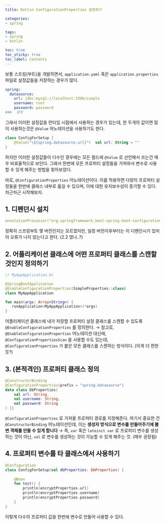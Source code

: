 ```yaml
---
title: Kotlin ConfigurationProperties 설정하기

categories:
- spring

tags:
- spring
- kotlin

toc: true
toc_sticky: true
toc_label: Contents
---
```


보통 스프링(부트)을 개발하면서, `application.yaml` 혹은 `application.properties` 파일로 설정값들을 저장하는 경우가 많다.
```yaml
spring:  
  datasource:  
    url: jdbc:mysql://localhost:3306/simple  
    username: root  
    password: password
###  생략
```

그래서 이러한 설정값을 런타임 시점에서 사용하는 경우가 있는데, 한 두개의 값이면 많이 사용하는것은 `@Value` 어노테이션을 사용하기도 한다.
```kotlin
class ConfigForSetup {
	@Value("\${spring.datasource.url}")  val url: String = ""
}
```

하지만 이러한 설정값들이 다수인 경우에는 모든 필드에 `@Value` 로 선언해서 쓰는건 매우 비효율적으로 보인다.
그래서 한번에 모든 프로퍼티 설정들을 가져와서 변수로 사용할 수 있게 해주는 방법을 찾아보았다.

바로, `@ConfigurationProperties` 어노테이션이다. 이를 적용하면 다량의 프로퍼티 설정들을 한번에 클래스 내부로 옮길 수 있으며, 이에 대한 유지보수성이 증가할 수 있다.
차근차근 시작해보자.

## 1. 디펜던시 설치
```yaml
annotationProcessor("org.springframework.boot:spring-boot-configuration-processor")   // ConfigurationProperties 어노테이션 사용
```
정확히 스프링부트 몇 버전인지는 모르겠지만, 일정 버전이후부터는 이 디펜던시가 있어야 오류가 나지 않는다고 한다. (2.2 였나..?)

## 2. 어플리케이션 클래스에 어떤 프로퍼티 클래스를 스캔할 것인지 정의하기
```kotlin
// MyAppApplication.kt

@SpringBootApplication  
@EnableConfigurationProperties(SimpleProperties::class)  
class MyAppApplication

fun main(args: Array<String>) {  
   runApplication<MyAppApplication>(*args)  
}
```
어플리케이션 클래스에 내가 저장할 프로퍼티 설정 클래스를 스캔할 수 있도록 `@EnableConfigurationProperties` 를 정의한다.
→ 참고로, `@EnableConfigurationProperties` 어노테이션 대신에, `@ConfigurationPropertiesScan` 을 사용할 수도 있는데, `@ConfigurationProperties` 가 붙은 모든 클래스를 스캔하는 방식이다. (이게 더 편한듯?)

## 3. (본적격인) 프로퍼티 클래스 정의
```kotlin
@ConstructorBinding  
@ConfigurationProperties(prefix = "spring.datasource")  
data class DbProperties(  
    val url: String,
    val username: String,
    val password: String
) {}
```
`@ConfigurationProperties` 로 가져올 프로퍼티 경로를 지정해준다.
여기서 중요한 건 `@ConstructorBinding` 어노테이션인데, 이는 **생성자 방식으로 변수를 만들어주기에 불변 객체를 만들 수 있게 합니다**
→ 즉, `var` 혹은 `lateinit var` 로 프로퍼티 변수를 생성하는 것이 아닌, `val` 로 변수를 생성하는 것이 가능할 수 있게 해주는 것. (매우 권장됨)

## 4. 프로퍼티 변수를 타 클래스에서 사용하기
```kotlin
@Configuration  
class ConfigForSetup(val dbProperties: DbProperties) {  
  
    @Bean  
    fun test() {  
        println(encryptProperties.url)
        println(encryptProperties.username)
        println(encryptProperties.password)  
    }  
}
```
이렇게 다수의 프로퍼티 값을 한번에 변수로 만들어 사용할 수 있다.

